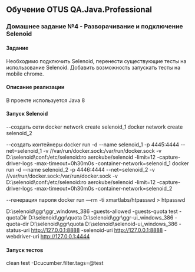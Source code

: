## Обучение OTUS QA.Java.Professional
### Домашнее задание №4 - Разворачивание и подключение Selenoid
#### Задание
Необходимо подключить Selenoid, перенести существующие тесты на использование Selenoid.
Добавить возможность запускать тесты на mobile chrome.

#### Описание реализации
В проекте иcпользуется Java 8

#### Запуск Selenoid
--создать сети
docker network create selenoid_1
docker network create selenoid_2

--создать контейнеры
docker run -d --name selenoid_1 -p 4445:4444 --net=selenoid_1 -v //var/run/docker.sock:/var/run/docker.sock -v D:\selenoid\conf:/etc/selenoid:ro aerokube/selenoid -limit=12 -capture-driver-logs -max-timeout=0h30m0s -container-network=selenoid_1
docker run -d --name selenoid_2 -p 4446:4444 --net=selenoid_2 -v //var/run/docker.sock:/var/run/docker.sock -v D:\selenoid\conf:/etc/selenoid:ro aerokube/selenoid -limit=12 -capture-driver-logs -max-timeout=0h30m0s -container-network=selenoid_2

--генерация пароля
docker run —rm -ti xmartlabs/htpasswd <username> <password> > htpasswd

D:\selenoid\ggr\ggr_windows_386 -guests-allowed -guests-quota test -quotaDir D:\selenoid\ggr\quota
D:\selenoid\ggr\ggr-ui_windows_386 -quota-dir D:\selenoid\ggr\quota
D:\selenoid\selenoid-ui_windows_386 -status-uri http://127.0.0.1:8888 -selenoid-uri http://127.0.0.1:8888 -webdriver-uri http://127.0.0.1:4444

#### Запуск тестов
clean test -Dcucumber.filter.tags=@test